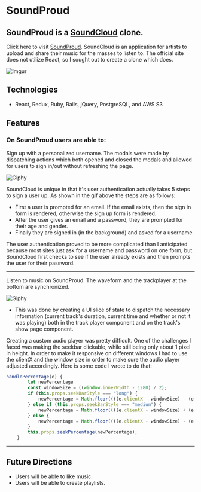 # SoundProud 
## SoundProud is a [SoundCloud](http://www.soundcloud.com/ "SoundCloud") clone. ##
Click here to visit [SoundProud](https://soundproud.herokuapp.com/#/ "SoundProud"). SoundCloud is an application for artists to upload and share their music for the masses to listen to. The official site does not utilize React, so I sought out to create a clone which does.

![Imgur](https://i.imgur.com/Vfpoby9.png)

## Technologies ##
+ React, Redux, Ruby, Rails, jQuery, PostgreSQL, and AWS S3
 
## Features ##
### On SoundProud users are able to: ###

Sign up with a personalized username. The modals were made by dispatching actions which both opened and closed the modals and allowed for users to sign in/out without refreshing the page.

![Giphy](https://media.giphy.com/media/iJmtWYxfqgU0qMgujr/giphy.gif)

SoundCloud is unique in that it's user authentication actually takes 5 steps to sign a user up. As shown in the gif above the steps are as follows:

 + First a user is prompted for an email. If the email exists, then the sign in form is rendered, otherwise the sign up form is rendered.
 + After the user gives an email and a password, they are prompted for their age and gender.
 + Finally they are signed in (in the background) and asked for a username.

The user authentication proved to be more complicated than I anticipated because most sites just ask for a username and password on one form, but SoundCloud first checks to see if the user already exists and then prompts the user for their password.

  - - - -
  
Listen to music on SoundProud. The waveform and the trackplayer at the bottom are synchronized. 

  ![Giphy](https://media.giphy.com/media/PnrensvlfFUgoGCcCO/giphy.gif)
  
+ This was done by creating a UI slice of state to dispatch the necessary information (current track's duration, current time and whether or not it was playing) both in the track player component and on the track's show page component.

Creating a custom audio player was pretty difficult. One of the challenges I faced was making the seekbar clickable, while still being only about 1 pixel in height. In order to make it responsive on different windows I had to use the clientX and the window size in order to make sure the audio player adjusted accordingly. Here is some code I wrote to do that:

```javascript
handlePercentage(e) {
        let newPercentage
        const windowSize = ((window.innerWidth - 1280) / 2);
        if (this.props.seekBarStyle === "long") {
            newPercentage = Math.floor((((e.clientX - windowSize) - (e.currentTarget.offsetLeft * 1.5)) / (e.currentTarget.offsetWidth) * 100));
        } else if (this.props.seekBarStyle === "medium") {
            newPercentage = Math.floor((((e.clientX - windowSize) + (e.currentTarget.offsetLeft * 107)) / (e.currentTarget.offsetWidth) * 100));
        } else {
            newPercentage = Math.floor((((e.clientX - windowSize) - (e.currentTarget.offsetLeft * 1.25)) / (e.currentTarget.offsetWidth) * 100));
        }
        this.props.seekPercentage(newPercentage);
    }
```

  - - - -
## Future Directions ##
 + Users will be able to like music.
 + Users will be able to create playlists.


 
